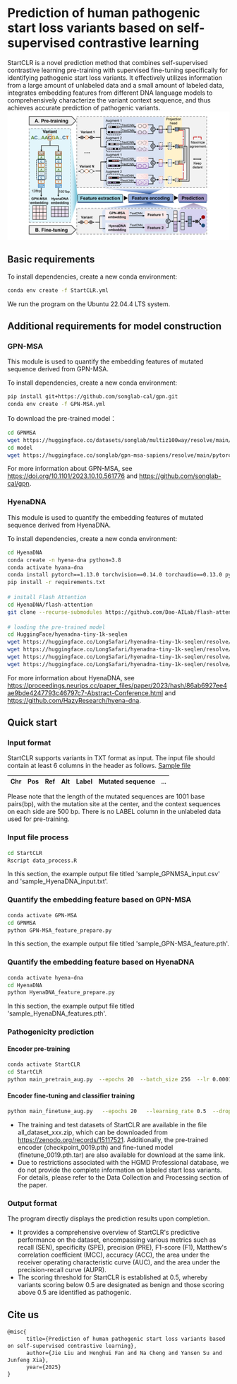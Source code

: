 # Prediction of human pathogenic start loss variants based on self-supervised contrastive learning

StartCLR is a novel prediction method that combines self-supervised contrastive learning pre-training with supervised fine-tuning specifically for identifying pathogenic start loss variants. It effectively utilizes information from a large amount of unlabeled data and a small amount of labeled data, integrates embedding features from different DNA language models to comprehensively characterize the variant context sequence, and thus achieves accurate prediction of pathogenic variants.
![Main Figure](./figs/StartCLR_flowchart.png)

## Basic requirements
To install dependencies, create a new conda environment:
```bash
conda env create -f StartCLR.yml
```
We run the program on the Ubuntu 22.04.4 LTS system.

## Additional requirements for model construction

### GPN-MSA
This module is used to quantify the embedding features of mutated sequence derived from GPN-MSA.

To install dependencies, create a new conda environment:
```bash
pip install git+https://github.com/songlab-cal/gpn.git
conda env create -f GPN-MSA.yml
```
To download the pre-trained model：
```bash
cd GPNMSA
wget https://huggingface.co/datasets/songlab/multiz100way/resolve/main/89.zarr.zip
cd model
wget https://huggingface.co/songlab/gpn-msa-sapiens/resolve/main/pytorch_model.bin?download=true
```
For more information about GPN-MSA, see https://doi.org/10.1101/2023.10.10.561776 and https://github.com/songlab-cal/gpn.

### HyenaDNA 
This module is used to quantify the embedding features of mutated sequence derived from HyenaDNA.

To install dependencies, create a new conda environment:
```bash
cd HyenaDNA
conda create -n hyena-dna python=3.8
conda activate hyana-dna
conda install pytorch==1.13.0 torchvision==0.14.0 torchaudio==0.13.0 pytorch-cuda=11.7 -c pytorch -c nvidia
pip install -r requirements.txt

# install Flash Attention
cd HyenaDNA/flash-attention
git clone --recurse-submodules https://github.com/Dao-AILab/flash-attention.git

# loading the pre-trained model 
cd HuggingFace/hyenadna-tiny-1k-seqlen
wget https://huggingface.co/LongSafari/hyenadna-tiny-1k-seqlen/resolve/main/.gitattributes?download=true
wget https://huggingface.co/LongSafari/hyenadna-tiny-1k-seqlen/resolve/main/README.md?download=true
wget https://huggingface.co/LongSafari/hyenadna-tiny-1k-seqlen/resolve/main/config.json?download=true
wget https://huggingface.co/LongSafari/hyenadna-tiny-1k-seqlen/resolve/main/weights.ckpt?download=true
```
For more information about HyenaDNA, see https://proceedings.neurips.cc/paper_files/paper/2023/hash/86ab6927ee4ae9bde4247793c46797c7-Abstract-Conference.html and https://github.com/HazyResearch/hyena-dna.

## Quick start

### Input format
StartCLR supports variants in TXT format as input. The input file should contain at least 6 columns in the header as follows. [Sample file](./dataset/sample_file.txt)

|  Chr  | Pos |  Ref  |  Alt  |  Label  |  Mutated sequence  |  ...  |
| ----- | --- | ----- | ----- | ------- | ------------------ | ----- |

Please note that the length of the mutated sequences are 1001 base pairs(bp), with the mutation site at the center, and the context sequences on each side are 500 bp. There is no LABEL column in the unlabeled data used for pre-training.

### Input file process
```bash
cd StartCLR
Rscript data_process.R
```
In this section, the example output file titled 'sample_GPNMSA_input.csv' and 'sample_HyenaDNA_input.txt'.

### Quantify the embedding feature based on GPN-MSA
```bash
conda activate GPN-MSA
cd GPNMSA
python GPN-MSA_feature_prepare.py
```
In this section, the example output file titled 'sample_GPN-MSA_feature.pth'.

### Quantify the embedding feature based on HyenaDNA
```bash
conda activate hyena-dna
cd HyenaDNA
python HyenaDNA_feature_prepare.py
```

In this section, the example output file titled 'sample_HyenaDNA_features.pth'.

### Pathogenicity prediction

#### Encoder pre-training
```bash
conda activate StartCLR
cd StartCLR
python main_pretrain_aug.py  --epochs 20  --batch_size 256  --lr 0.0001  --dropout 0.1
```
#### Encoder fine-tuning and classifier training
```bash
python main_finetune_aug.py   --epochs 20   --learning_rate 0.5  --dropout 0.1  --pretrained ./pretrain/checkpoint_0019.pth.tar
```
* The training and test datasets of StartCLR are available in the file all_dataset_xxx.zip, which can be downloaded from https://zenodo.org/records/15117521. Additionally, the pre-trained encoder (checkpoint_0019.pth) and fine-tuned model (finetune_0019.pth.tar) are also available for download at the same link.
* Due to restrictions associated with the HGMD Professional database, we do not provide the complete information on labeled start loss variants. For details, please refer to the Data Collection and Processing section of the paper.

### Output format
The program directly displays the prediction results upon completion.
* It provides a comprehensive overview of StartCLR's predictive performance on the dataset, encompassing various metrics such as recall (SEN), specificity (SPE), precision (PRE), F1-score (F1), Matthew's correlation coefficient (MCC), accuracy (ACC), the area under the receiver operating characteristic curve (AUC), and the area under the precision-recall curve (AUPR).
* The scoring threshold for StartCLR is established at 0.5, whereby variants scoring below 0.5 are designated as benign and those scoring above 0.5 are identified as pathogenic.

## Cite us
```
@misc{
      title={Prediction of human pathogenic start loss variants based on self-supervised contrastive learning}, 
      author={Jie Liu and Henghui Fan and Na Cheng and Yansen Su and Junfeng Xia},
      year={2025}
}
```
